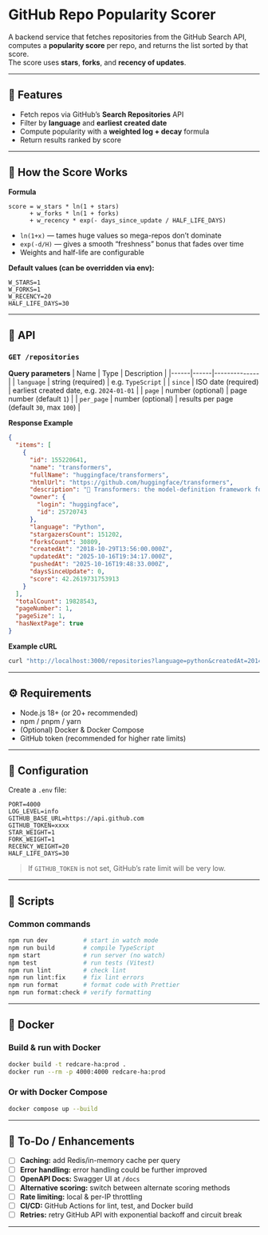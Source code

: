 # GitHub Repo Popularity Scorer

A backend service that fetches repositories from the GitHub Search API, computes a **popularity score** per repo, and returns the list sorted by that score.  
The score uses **stars**, **forks**, and **recency of updates**.

---

## 🚀 Features

- Fetch repos via GitHub’s **Search Repositories** API  
- Filter by **language** and **earliest created date**  
- Compute popularity with a **weighted log + decay** formula  
- Return results ranked by score  
---

## 🧮 How the Score Works

**Formula**

```
score = w_stars * ln(1 + stars)
      + w_forks * ln(1 + forks)
      + w_recency * exp(- days_since_update / HALF_LIFE_DAYS)
```

- `ln(1+x)` — tames huge values so mega-repos don’t dominate  
- `exp(-d/H)` — gives a smooth “freshness” bonus that fades over time  
- Weights and half-life are configurable

**Default values (can be overridden via env):**
```
W_STARS=1
W_FORKS=1
W_RECENCY=20
HALF_LIFE_DAYS=30
```

---

## 📡 API

### `GET /repositories`

**Query parameters**
| Name | Type | Description |
|------|------|--------------|
| `language` | string (required) | e.g. `TypeScript` |
| `since` | ISO date (required) | earliest created date, e.g. `2024-01-01` |
| `page` | number (optional) | page number (default `1`) |
| `per_page` | number (optional) | results per page (default `30`, max `100`) |

**Response Example**
```json
{
  "items": [
    {
      "id": 155220641,
      "name": "transformers",
      "fullName": "huggingface/transformers",
      "htmlUrl": "https://github.com/huggingface/transformers",
      "description": "🤗 Transformers: the model-definition framework for state-of-the-art machine learning models in text, vision, audio, and multimodal models, for both inference and training. ",
      "owner": {
        "login": "huggingface",
        "id": 25720743
      },
      "language": "Python",
      "stargazersCount": 151202,
      "forksCount": 30809,
      "createdAt": "2018-10-29T13:56:00.000Z",
      "updatedAt": "2025-10-16T19:34:17.000Z",
      "pushedAt": "2025-10-16T19:48:33.000Z",
      "daysSinceUpdate": 0,
      "score": 42.2619731753913
    }
  ],
  "totalCount": 19828543,
  "pageNumber": 1,
  "pageSize": 1,
  "hasNextPage": true
}
```

**Example cURL**
```bash
curl "http://localhost:3000/repositories?language=python&createdAt=2014-01-01&pageSize=1&pageNumber=1"
```

---

## ⚙️ Requirements

- Node.js 18+ (or 20+ recommended)  
- npm / pnpm / yarn  
- (Optional) Docker & Docker Compose  
- GitHub token (recommended for higher rate limits)

---

## 🔧 Configuration

Create a `.env` file:

```
PORT=4000
LOG_LEVEL=info
GITHUB_BASE_URL=https://api.github.com
GITHUB_TOKEN=xxxx
STAR_WEIGHT=1
FORK_WEIGHT=1
RECENCY_WEIGHT=20
HALF_LIFE_DAYS=30
```

> If `GITHUB_TOKEN` is not set, GitHub’s rate limit will be very low.

---

## 🧰 Scripts

### Common commands
```bash
npm run dev          # start in watch mode
npm run build        # compile TypeScript
npm start            # run server (no watch)
npm test             # run tests (Vitest)
npm run lint         # check lint
npm run lint:fix     # fix lint errors
npm run format       # format code with Prettier
npm run format:check # verify formatting
```

---

## 🐳 Docker

### Build & run with Docker
```bash
docker build -t redcare-ha:prod .
docker run --rm -p 4000:4000 redcare-ha:prod
```

### Or with Docker Compose
```bash
docker compose up --build
```

---

## 🧩 To-Do / Enhancements

- [ ] **Caching:** add Redis/in-memory cache per query  
- [ ] **Error handling:** error handling could be further improved
- [ ] **OpenAPI Docs:** Swagger UI at `/docs`   
- [ ] **Alternative scoring:** switch between alternate scoring methods  
- [ ] **Rate limiting:** local & per-IP throttling  
- [ ] **CI/CD:** GitHub Actions for lint, test, and Docker build  
- [ ] **Retries:** retry GitHub API with exponential backoff and circuit break

---